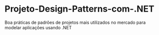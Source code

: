 # Projeto-Design-Patterns-com-.NET
Boa práticas de padrões de projetos mais utilizados no mercado para modelar aplicações usando .NET

